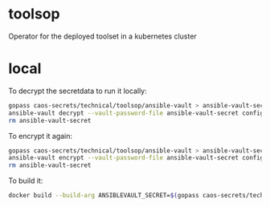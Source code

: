 # toolsop
Operator for the deployed toolset in a kubernetes cluster

# local

To decrypt the secretdata to run it locally:

```bash
gopass caos-secrets/technical/toolsop/ansible-vault > ansible-vault-secret && \
ansible-vault decrypt --vault-password-file ansible-vault-secret config/manager/secret/id_rsa-toolsop-tools-read && \
rm ansible-vault-secret
```

To encrypt it again:

```bash
gopass caos-secrets/technical/toolsop/ansible-vault > ansible-vault-secret && \
ansible-vault encrypt --vault-password-file ansible-vault-secret config/manager/secret/id_rsa-toolsop-tools-read && \
rm ansible-vault-secret
```

To build it:

```bash
docker build --build-arg ANSIBLEVAULT_SECRET=$(gopass caos-secrets/technical/toolsop/ansible-vault) -t controller:latest .
```
